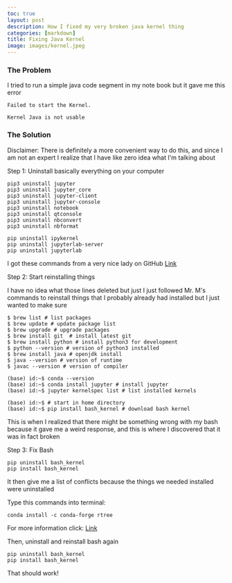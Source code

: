 ```yaml
---
toc: true
layout: post
description: How I fixed my very broken java kernel thing
categories: [markdown]
title: Fixing Java Kernel
image: images/kernel.jpeg
---
```


### The Problem 

I tried to run a simple java code segment in my note book but it gave me this error 

```
Failed to start the Kernel. 

Kernel Java is not usable

```

### The Solution

Disclaimer: There is definitely a more convenient way to do this, and since I am not an expert I realize that I have like zero idea what I'm talking about

Step 1: Uninstall basically everything on your computer

```
pip3 uninstall jupyter
pip3 uninstall jupyter_core
pip3 uninstall jupyter-client
pip3 uninstall jupyter-console
pip3 uninstall notebook
pip3 uninstall qtconsole
pip3 uninstall nbconvert
pip3 uninstall nbformat

pip uninstall ipykernel
pip uninstall jupyterlab-server
pip uninstall jupyterlab
```

I got these commands from a very nice lady on GitHub [Link](https://github.com/jupyter/notebook/issues/5814)

Step 2: Start reinstalling things

I have no idea what those lines deleted but just I just followed Mr. M's commands to reinstall things that I probably already had installed but I just wanted to make sure 

```
$ brew list # list packages
$ brew update # update package list
$ brew upgrade # upgrade packages
$ brew install git  # install latest git
$ brew install python # install python3 for development
$ python --version # version of python3 installed
$ brew install java # openjdk install
$ java --version # version of runtime
$ javac --version # version of compiler

(base) id:~$ conda --version 
(base) id:~$ conda install jupyter # install jupyter
(base) id:~$ jupyter kernelspec list # list installed kernels

(base) id:~$ # start in home directory
(base) id:~$ pip install bash_kernel # download bash kernel
```

This is when I realized that there might be something wrong with my bash because it gave me a weird response, and this is where I discovered that it was in fact broken

Step 3: Fix Bash

```
pip uninstall bash_kernel
pip install bash_kernel 

```

It then give me a list of conflicts because the things we needed installed were uninstalled

Type this commands into terminal:

```
conda install -c conda-forge rtree
```

For more information click: [Link](https://github.com/spyder-ide/spyder/issues/17355)

Then, uninstall and reinstall bash again

```
pip uninstall bash_kernel
pip install bash_kernel 

```

That should work!